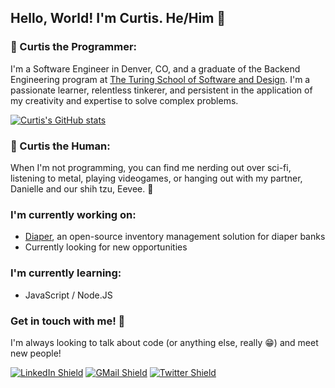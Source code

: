 ## Hello, World! I'm Curtis. He/Him 👾

### 🤖 Curtis the Programmer:
I'm a Software Engineer in Denver, CO, and a graduate of the Backend Engineering program at [The Turing School of Software and Design](https://turing.edu/). I'm a passionate learner, relentless tinkerer, and persistent in the application of my creativity and expertise to solve complex problems.

[![Curtis's GitHub stats](https://github-readme-stats.vercel.app/api?username=c-bartell&count_private=true&show_icons=true&theme=synthwave)](https://github.com/c-bartell)

### 🤘 Curtis the Human:
When I'm not programming, you can find me nerding out over sci-fi, listening to metal, playing videogames, or hanging out with my partner, Danielle and our shih tzu, Eevee. 🐶


### I'm currently working on:
- [Diaper](https://www.humanessentials.app/), an open-source inventory management solution for diaper banks
- Currently looking for new opportunities

### I'm currently learning:
- JavaScript / Node.JS

### Get in touch with me! 📣
I'm always looking to talk about code (or anything else, really 😁) and meet new people!

[![LinkedIn Shield](https://img.shields.io/static/v1?label=&message=Curtis+Bartell&color=grey&style=flat-square&logo=LinkedIn)](https://www.linkedin.com/in/curtis-bartell/)
[![GMail Shield](https://img.shields.io/static/v1?color=grey&style=flat-square&logo=gmail&label=&message=curtis.c.bartell@gmail.com)](mailto:curtis.c.bartell@gmail.com?subject=Let's%20chat!)
[![Twitter Shield](https://img.shields.io/static/v1?label=&message=@curtis_codes&color=grey&style=flat-square&logo=twitter)](https://twitter.com/curtis_codes)

<!--
**c-bartell/c-bartell** is a ✨ _special_ ✨ repository because its `README.md` (this file) appears on your GitHub profile.
Here are some ideas to get you started:

- 🔭 I’m currently working on ...
- 🌱 I’m currently learning ...
- 👯 I’m looking to collaborate on ...
- 🤔 I’m looking for help with ...
- 💬 Ask me about ...
- 📫 How to reach me: ...
- 😄 Pronouns: ...
- ⚡ Fun fact: ...
-->
